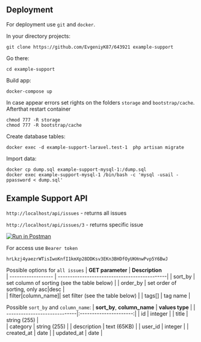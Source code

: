 ## Deployment
For deployment use `git` and `docker`.

In your directory projects:
```
git clone https://github.com/EvgeniyK87/643921 example-support
```
Go there:
```
cd example-support
```
Build app:
```
docker-compose up
```
In case appear errors set rights on the folders `storage` and `bootstrap/cache`. Afterthat restart container
```
chmod 777 -R storage
chmod 777 -R bootstrap/cache
```
Create database tables:
```
docker exec -d example-support-laravel.test-1  php artisan migrate
```
Import data:
```
docker cp dump.sql example-support-mysql-1:/dump.sql
docker exec example-support-mysql-1 /bin/bash -c 'mysql -usail -ppassword < dump.sql'
```

## Example Support API


`http://localhost/api/issues` - returns all issues

`http://localhost/api/issues/3` - returns specific issue 


[![Run in Postman](https://run.pstmn.io/button.svg)](https://god.gw.postman.com/run-collection/20879151-be71563b-1df1-4aac-8e79-13c70ff486c7?action=collection%2Ffork&collection-url=entityId%3D20879151-be71563b-1df1-4aac-8e79-13c70ff486c7%26entityType%3Dcollection%26workspaceId%3D90684aef-822b-4f2a-90c4-6d995817a93e)

For access use `Bearer token`
```
hrLkzj4yaezrWTisIwoKnfI1kmXp28DDKsv3EKn3BHDfOyUKHnwPvp5Y6BwJ
```

Possible options for `all issues`
| **GET parameter**  | **Description**                                    
| ------------------ | ---------------------------------------------| 
| sort_by            | set column of sorting (see the table below) | 
| order_by           | set order of sorting, only asc|desc          |   
| filter[column_name]| set filter (see the table below)            |
| tags[]             | tag name                                     |


Possible `sort_by` and `column_name`:
| **sort_by**, **column_name** | **values type**        | 
| -----------------------------|:----------------------:| 
| id                           | integer                | 
| title                        | string (255)           |   
| category                     | string (255)           | 
| description                  | text (65KB)            |
| user_id                      | integer                | 
| created_at                   | date                   |
| updated_at                   | date                   |



